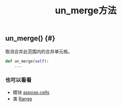 ﻿---
title: un_merge方法
second_title: Aspose.Cells for Python via .NET API 参考资料
description:
type: docs
weight: 200
url: /zh/python-net/aspose.cells/range/un_merge/
is_root: false
---
##  un_merge() {#}
取消合并此范围内的合并单元格。



```python
def un_merge(self):
    ...
```





### 也可以看看
* 模块 [aspose.cells](../../)
* 类 [Range](/cells/zh/python-net/aspose.cells/range)

